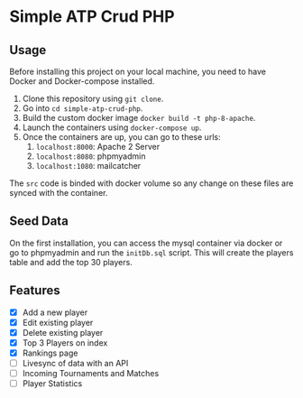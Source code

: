 # Simple ATP Crud PHP

## Usage

Before installing this project on your local machine, you need to have Docker and Docker-compose installed.

1. Clone this repository using `git clone`.
1. Go into `cd simple-atp-crud-php`.
1. Build the custom docker image `docker build -t php-8-apache`.
1. Launch the containers using `docker-compose up`.
1. Once the containers are up, you can go to these urls:
   1. `localhost:8000`: Apache 2 Server
   1. `localhost:8080`: phpmyadmin
   1. `localhost:1080`: mailcatcher

The `src` code is binded with docker volume so any change on these files are synced with the container.

## Seed Data

On the first installation, you can access the mysql container via docker or go to phpmyadmin and run the `initDb.sql` script. This will create the players table and add the top 30 players.

## Features

- [x] Add a new player
- [x] Edit existing player
- [x] Delete existing player
- [x] Top 3 Players on index
- [x] Rankings page
- [ ] Livesync of data with an API
- [ ] Incoming Tournaments and Matches
- [ ] Player Statistics
